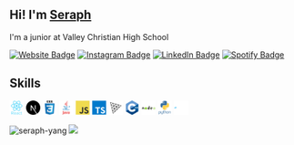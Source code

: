 
<h2>Hi! I'm <a  href="https://seraphyang.com/">Seraph</a></h2>

<p>I'm a junior at Valley Christian High School</p>

<p><a  href="https://seraphyang.com"><img  src="https://img.shields.io/badge/-seraphyang.com-4E69C8?style=flat-square&amp;labelColor=4E69C8&amp;logo=Firefox&amp;link=https://seraphyang.com"  alt="Website Badge"></a> <a  href="https://instagram.com/seraphyangg"><img  src="https://img.shields.io/badge/-@seraphyangg-E4405F??style=flat-square&amp;labelColor=E4405F?&amp;logo=Instagram&amp;link=https://instagram.com/seraphyangg"  alt="Instagram Badge"></a> <a  href="https://www.linkedin.com/in/seraph-yang/"><img  src="https://img.shields.io/badge/-@seraphyang-0077B5?style=flat-square&amp;labelColor=0077B5&amp;logo=LinkedIn&amp;link=https://www.linkedin.com/in/seraph-yang/"  alt="LinkedIn Badge"></a> <a  href="https://open.spotify.com/user/tncantvvei9xhvwc6b2xt8l25?si=9c8beb8312be4988"><img  src="https://img.shields.io/badge/-@seraph-1ED760?style=flat-square&amp;labelColor=000&amp;logo=Spotify&amp;link=https://open.spotify.com/user/tncantvvei9xhvwc6b2xt8l25?si=9c8beb8312be4988"  alt="Spotify Badge"></a></p>

<h2>Skills</h2>

<p  align="left">

<img  src="https://raw.githubusercontent.com/devicons/devicon/master/icons/react/react-original-wordmark.svg"  alt="react"  width="25"  height="25" />

<img  src="https://raw.githubusercontent.com/devicons/devicon/master/icons/nextjs/nextjs-original.svg"  alt="angular-js"  width="25"  height="25" />

<img  src="https://raw.githubusercontent.com/devicons/devicon/master/icons/css3/css3-original-wordmark.svg"  alt="css3"  width="25"  height="25" />

<img  src="https://raw.githubusercontent.com/devicons/devicon/master/icons/java/java-original-wordmark.svg"  alt="java"  width="25"  height="25" />

<img  src="https://raw.githubusercontent.com/devicons/devicon/master/icons/javascript/javascript-original.svg"  alt="javascript"  width="25"  height="25" />

<img  src="https://raw.githubusercontent.com/devicons/devicon/master/icons/typescript/typescript-original.svg"  alt="typescript"  width="25"  height="25" />

<img  src="https://raw.githubusercontent.com/devicons/devicon/master/icons/threejs/threejs-original.svg"  alt="threejs"  width="25"  height="25" />

<img  src="https://raw.githubusercontent.com/devicons/devicon/master/icons/cplusplus/cplusplus-original.svg"  alt="c++"  width="25"  height="25" />

<img  src="https://raw.githubusercontent.com/devicons/devicon/master/icons/nodejs/nodejs-original-wordmark.svg"  alt="nodejs"  width="25"  height="25" />

<img  src="https://raw.githubusercontent.com/devicons/devicon/master/icons/python/python-original-wordmark.svg"  alt="python"  width="25"  height="25" />

<img  src="https://raw.githubusercontent.com/devicons/devicon/master/icons/tailwindcss/tailwindcss-original-wordmark.svg"  alt="python"  width="25"  height="25" />

</p>

<img  src="https://github-readme-stats.vercel.app/api?username=seraph-yang&show_icons=true&count_private=true"  alt="seraph-yang" />

<img src="https://github-trophies.vercel.app/?username=seraph-yang&rank=SECRET,SSS,SS,S,AAA,AA,A,B,C,SPECIAL&row=2&column=9&theme=gruvbox">
